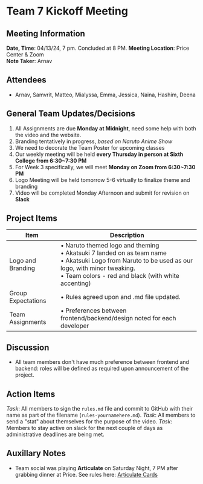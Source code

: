 # Team 7 Kickoff Meeting

## Meeting Information

**Date, Time**: 04/13/24, 7 pm. Concluded at 8 PM.
**Meeting Location**: Price Center & Zoom  
**Note Taker**: Arnav

## Attendees

- Arnav, Samvrit, Matteo, Mialyssa, Emma, Jessica, Naina, Hashim, Deena

## General Team Updates/Decisions

1. All Assignments are due **Monday at Midnight**, need some help with both the video and the website.
2. Branding tentatively in progress, _based on Naruto Anime Show_
3. We need to decorate the Team Poster for upcoming classes
4. Our weekly meeting will be held **every Thursday in person at Sixth College from 6:30~7:30 PM**
5. For Week 3 specifically, we will meet **Monday on Zoom from 6:30~7:30 PM**
6. Logo Meeting will be held tomorrow 5-6 virtually to finalize theme and branding
7. Video will be completed Monday Afternoon and submit for revision on **Slack**

## Project Items

| Item               | Description                                                                                                                                                                                                    |
| ------------------ | -------------------------------------------------------------------------------------------------------------------------------------------------------------------------------------------------------------- |
| Logo and Branding  | • Naruto themed logo and theming <br>• Akatsuki 7 landed on as team name <br>• Akatsuki Logo from Naruto to be used as our logo, with minor tweaking. <br>• Team colors - red and black (with white accenting) |
| Group Expectations | • Rules agreed upon and .md file updated.                                                                                                                                                                      |
| Team Assignments   | • Preferences between frontend/backend/design noted for each developer <br>                                                                                                                                    |

## Discussion

- All team members don't have much preference between frontend and backend: roles will be defined as required upon announcement of the project.

## Action Items

_Task_: All members to sign the `rules.md` file and commit to GitHub with their name as part of the filename (`rules-yournamehere.md`).
_Task_: All members to send a "stat" about themselves for the purpose of the video.
_Task_: Members to stay active on slack for the next couple of days as administrative deadlines are being met.

## Auxillary Notes

- Team social was playing **Articulate** on Saturday Night, 7 PM after grabbing dinner at Price. See rules here: [Articulate Cards](https://www.drumondpark.co.uk/articulate_cards)
